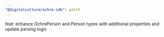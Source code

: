 ```yaml
---
"@digitalculture/ochre-sdk": patch
---
```


feat: enhance OchrePerson and Person types with additional properties and update parsing logic
